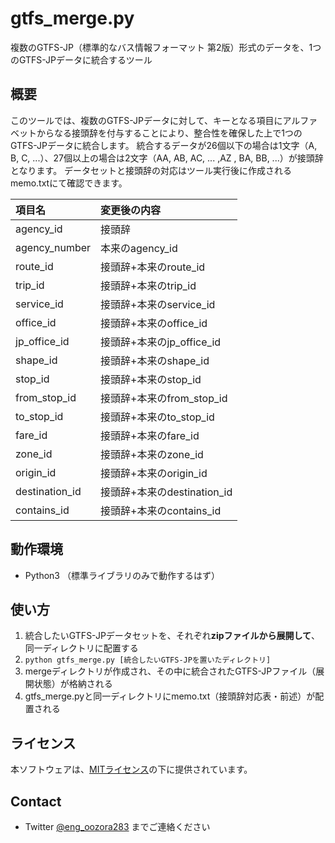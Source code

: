 # gtfs_merge.py
複数のGTFS-JP（標準的なバス情報フォーマット 第2版）形式のデータを、1つのGTFS-JPデータに統合するツール

## 概要
このツールでは、複数のGTFS-JPデータに対して、キーとなる項目にアルファベットからなる接頭辞を付与することにより、整合性を確保した上で1つのGTFS-JPデータに統合します。
統合するデータが26個以下の場合は1文字（A, B, C, ...）、27個以上の場合は2文字（AA, AB, AC, ... ,AZ , BA, BB, ...）が接頭辞となります。
データセットと接頭辞の対応はツール実行後に作成されるmemo.txtにて確認できます。

|項目名|変更後の内容|
|:--|:--|
|agency_id|接頭辞|
|agency_number|本来のagency_id|
|route_id|接頭辞+本来のroute_id|
|trip_id|接頭辞+本来のtrip_id|
|service_id|接頭辞+本来のservice_id|
|office_id|接頭辞+本来のoffice_id|
|jp_office_id|接頭辞+本来のjp_office_id|
|shape_id|接頭辞+本来のshape_id|
|stop_id|接頭辞+本来のstop_id|
|from_stop_id|接頭辞+本来のfrom_stop_id|
|to_stop_id|接頭辞+本来のto_stop_id|
|fare_id|接頭辞+本来のfare_id|
|zone_id|接頭辞+本来のzone_id|
|origin_id|接頭辞+本来のorigin_id|
|destination_id|接頭辞+本来のdestination_id|
|contains_id|接頭辞+本来のcontains_id|

## 動作環境
* Python3 （標準ライブラリのみで動作するはず）

## 使い方
1. 統合したいGTFS-JPデータセットを、それぞれ**zipファイルから展開して**、同一ディレクトリに配置する
2.  ```python gtfs_merge.py [統合したいGTFS-JPを置いたディレクトリ]```
3. mergeディレクトリが作成され、その中に統合されたGTFS-JPファイル（展開状態）が格納される
4. gtfs_merge.pyと同一ディレクトリにmemo.txt（接頭辞対応表・前述）が配置される

## ライセンス
本ソフトウェアは、[MITライセンス](./LICENSE)の下に提供されています。

## Contact
* Twitter [@eng_oozora283](https://twitter.com/eng_oozora283) までご連絡ください